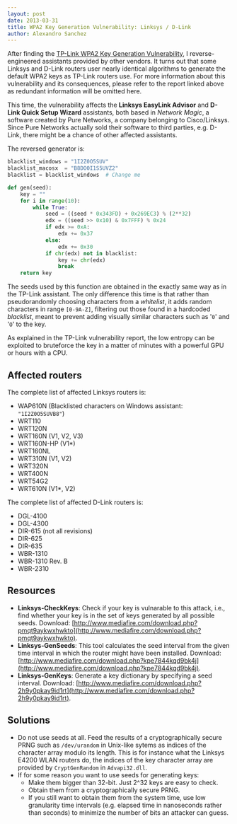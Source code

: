 ```yaml
---
layout: post
date: 2013-03-31
title: WPA2 Key Generation Vulnerability: Linksys / D-Link
author: Alexandro Sanchez
---
```


After finding the [TP-Link WPA2 Key Generation Vulnerability](../2013-03-08-wpa2-vulnerability-tplink/), I reverse-engineered assistants provided by other vendors. It turns out that some Linksys and D-Link routers user nearly identical algorithms to generate the default WPA2 keys as TP-Link routers use. For more information about this vulnerability and its consequences, please refer to the report linked above as redundant information will be omitted here.

This time, the vulnerability affects the **Linksys EasyLink Advisor** and **D-Link Quick Setup Wizard** assistants, both based in *Network Magic*, a software created by Pure Networks, a company belonging to Cisco/Linksys. Since Pure Networks actually sold their software to third parties, e.g. D-Link, there might be a chance of other affected assistants.

The reversed generator is:

```python
blacklist_windows = "1I2Z0O5SUV"
blacklist_macosx  = "B8DO0I1S5UVZ2"
blacklist = blacklist_windows  # Change me

def gen(seed):
    key = ""
    for i in range(10):
        while True:
            seed = ((seed * 0x343FD) + 0x269EC3) % (2**32)
            edx = ((seed >> 0x10) & 0x7FFF) % 0x24
            if edx >= 0xA:
                edx += 0x37
            else:
                edx += 0x30
            if chr(edx) not in blacklist:
                key += chr(edx)
                break
    return key
```

The seeds used by this function are obtained in the exactly same way as in the TP-Link assistant. The only difference this time is that rather than pseudorandomly choosing characters from a *whitelist*, it adds random characters in range `[0-9A-Z]`, filtering out those found in a hardcoded *blacklist*, meant to prevent adding visually similar characters such as '`0`' and '`O`' to the key.

As explained in the TP-Link vulnerability report, the low entropy can be exploited to bruteforce the key in a matter of minutes with a powerful GPU or hours with a CPU.


## Affected routers

The complete list of affected Linksys routers is:

* WAP610N (Blacklisted characters on Windows assistant: `"1I2Z0O5SUVB8"`)
* WRT110
* WRT120N
* WRT160N (V1, V2, V3)
* WRT160N-HP (V1*)
* WRT160NL
* WRT310N (V1, V2)
* WRT320N
* WRT400N
* WRT54G2
* WRT610N (V1*, V2)
	
The complete list of affected D-Link routers is:

* DGL-4100
* DGL-4300
* DIR-615 (not all revisions)
* DIR-625
* DIR-635
* WBR-1310
* WBR-1310 Rev. B
* WBR-2310


## Resources

* __Linksys-CheckKeys__: Check if your key is vulnarable to this attack, i.e., find whether your key is in the set of keys generated by all possible seeds. Download: [http://www.mediafire.com/download.php?pmqt9aykwxhwkto](http://www.mediafire.com/download.php?pmqt9aykwxhwkto).
* __Linksys-GenSeeds__: This tool calculates the seed interval from the given time interval in which the router might have been installed. Download: [http://www.mediafire.com/download.php?kpe7844kqd9bk4j](http://www.mediafire.com/download.php?kpe7844kqd9bk4j).
* __Linksys-GenKeys__: Generate a key dictionary by specifying a seed interval. Download: [http://www.mediafire.com/download.php?2h9y0pkay9id1rt](http://www.mediafire.com/download.php?2h9y0pkay9id1rt).


## Solutions

* Do not use seeds at all. Feed the results of a cryptographically secure PRNG such as `/dev/urandom` in Unix-like sytems as indices of the character array modulo its length. This is for instance what the Linksys E4200 WLAN routers do, the indices of the key character array are provided by `CryptGenRandom` in `Advapi32.dll`.
* If for some reason you want to use seeds for generating keys:
  * Make them bigger than 32-bit. Just 2^32 keys are easy to check.
  * Obtain them from a cryptographically secure PRNG.
  * If you still want to obtain them from the system time, use low granularity time intervals (e.g. elapsed time in nanoseconds rather than seconds) to minimize the number of bits an attacker can guess. 
